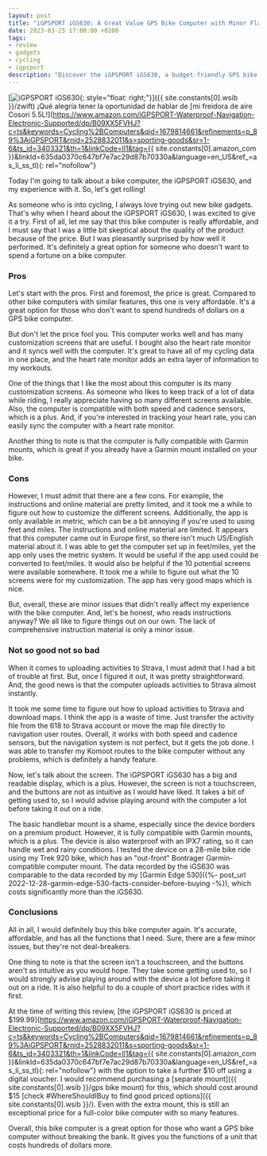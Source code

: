 ```yaml
---
layout: post
title: "iGPSPORT iGS630: A Great Value GPS Bike Computer with Minor Flaws"
date: 2023-03-25 17:00:00 +0200
tags:
- review
- gadgets
- cycling
- igpsport
description: "Discover the iGPSPORT iGS630, a budget-friendly GPS bike computer with impressive features and a few drawbacks. Read our in-depth review now."
---
```


[![iGPSPORT iGS630](https://m.media-amazon.com/images/I/61WFJB1eXfL._AC_SX679_.jpg){: style="float: right;"}]({{ site.constants[0].wsib }}/zwift)
¡Qué alegría tener la oportunidad de hablar de [mi freidora de aire Cosori 5.5L!](https://www.amazon.com/iGPSPORT-Waterproof-Navigation-Electronic-Supported/dp/B09XX5FVHJ?c=ts&keywords=Cycling%2BComputers&qid=1679814661&refinements=p_89%3AiGPSPORT&rnid=2528832011&s=sporting-goods&sr=1-6&ts_id=3403321&th=1&linkCode=ll1&tag={{ site.constants[0].amazon_com }}&linkId=635da0370c647bf7e7ac29d87b70330a&language=en_US&ref_=as_li_ss_tl){: rel="nofollow"}

Today I'm going to talk about a bike computer, the iGPSPORT iGS630, and my experience with it. So, let's get rolling!

As someone who is into cycling, I always love trying out new bike gadgets. That's why when I heard about the iGPSPORT iGS630, I was excited to give it a try. First of all, let me say that this bike computer is really affordable, and I must say that I was a little bit skeptical about the quality of the product because of the price. But I was pleasantly surprised by how well it performed. It's definitely a great option for someone who doesn't want to spend a fortune on a bike computer.

### Pros

Let's start with the pros. First and foremost, the price is great. Compared to other bike computers with similar features, this one is very affordable. It's a great option for those who don't want to spend hundreds of dollars on a GPS bike computer.

But don't let the price fool you. This computer works well and has many customization screens that are useful. I bought also the heart rate monitor and it syncs well with the computer. It's great to have all of my cycling data in one place, and the heart rate monitor adds an extra layer of information to my workouts.

One of the things that I like the most about this computer is its many customization screens. As someone who likes to keep track of a lot of data while riding, I really appreciate having so many different screens available. Also, the computer is compatible with both speed and cadence sensors, which is a plus. And, if you're interested in tracking your heart rate, you can easily sync the computer with a heart rate monitor.

Another thing to note is that the computer is fully compatible with Garmin mounts, which is great if you already have a Garmin mount installed on your bike.

### Cons

However, I must admit that there are a few cons. For example, the instructions and online material are pretty limited, and it took me a while to figure out how to customize the different screens. Additionally, the app is only available in metric, which can be a bit annoying if you're used to using feet and miles. The instructions and online material are limited. It appears that this computer came out in Europe first, so there isn't much US/English material about it. I was able to get the computer set up in feet/miles, yet the app only uses the metric system. It would be useful if the app used could be converted to feet/miles. It would also be helpful if the 10 potential screens were available somewhere. It took me a while to figure out what the 10 screens were for my customization. The app has very good maps which is nice.

But, overall, these are minor issues that didn't really affect my experience with the bike computer. And, let's be honest, who reads instructions anyway? We all like to figure things out on our own. The lack of comprehensive instruction material is only a minor issue.

### Not so good not so bad

When it comes to uploading activities to Strava, I must admit that I had a bit of trouble at first. But, once I figured it out, it was pretty straightforward. And, the good news is that the computer uploads activities to Strava almost instantly.

It took me some time to figure out how to upload activities to Strava and download maps. I think the app is a waste of time. Just transfer the activity file from the 618 to Strava account or move the map file directly to navigation user routes. Overall, it works with both speed and cadence sensors, but the navigation system is not perfect, but it gets the job done. I was able to transfer my Komoot routes to the bike computer without any problems, which is definitely a handy feature.

Now, let's talk about the screen. The iGPSPORT iGS630 has a big and readable display, which is a plus. However, the screen is not a touchscreen, and the buttons are not as intuitive as I would have liked. It takes a bit of getting used to, so I would advise playing around with the computer a lot before taking it out on a ride.

The basic handlebar mount is a shame, especially since the device borders on a premium product. However, it is fully compatible with Garmin mounts, which is a plus. The device is also waterproof with an IPX7 rating, so it can handle wet and rainy conditions. I tested the device on a 28-mile bike ride using my Trek 920 bike, which has an "out-front" Bontrager Garmin-compatible computer mount. The data recorded by the iGS630 was comparable to the data recorded by my [Garmin Edge 530]({%- post_url 2022-12-28-garmin-edge-530-facts-consider-before-buying -%}), which costs significantly more than the iGS630.

### Conclusions

All in all, I would definitely buy this bike computer again. It's accurate, affordable, and has all the functions that I need. Sure, there are a few minor issues, but they're not deal-breakers.

One thing to note is that the screen isn't a touchscreen, and the buttons aren't as intuitive as you would hope. They take some getting used to, so I would strongly advise playing around with the device a lot before taking it out on a ride. It is also helpful to do a couple of short practice rides with it first.

At the time of writing this review, [the iGPSPORT iGS630 is priced at $199.99](https://www.amazon.com/iGPSPORT-Waterproof-Navigation-Electronic-Supported/dp/B09XX5FVHJ?c=ts&keywords=Cycling%2BComputers&qid=1679814661&refinements=p_89%3AiGPSPORT&rnid=2528832011&s=sporting-goods&sr=1-6&ts_id=3403321&th=1&linkCode=ll1&tag={{ site.constants[0].amazon_com }}&linkId=635da0370c647bf7e7ac29d87b70330a&language=en_US&ref_=as_li_ss_tl){: rel="nofollow"} with the option to take a further $10 off using a digital voucher. I would recommend purchasing a [separate mount]({{ site.constants[0].wsib }}/gps bike mount) for this, which should cost around $15 [check #WhereShouldIBuy to find good priced options]({{ site.constants[0].wsib }}/). Even with the extra mount, this is still an exceptional price for a full-color bike computer with so many features.

Overall, this bike computer is a great option for those who want a GPS bike computer without breaking the bank. It gives you the functions of a unit that costs hundreds of dollars more.
